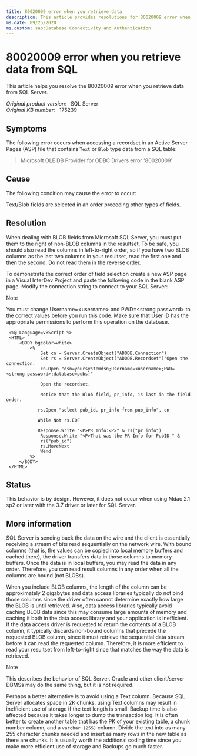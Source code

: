 ```yaml
---
title: 80020009 error when you retrieve data
description: This article provides resolutions for 80020009 error when you retrieve data from SQL Server.
ms.date: 09/25/2020
ms.custom: sap:Database Connectivity and Authentication
---
```

# 80020009 error when you retrieve data from SQL

This article helps you resolve the 80020009 error when you retrieve data from SQL Server.

_Original product version:_ &nbsp; SQL Server  
_Original KB number:_ &nbsp; 175239

## Symptoms

The following error occurs when accessing a recordset in an Active Server Pages (ASP) file that contains `Text` or `Blob` type data from a SQL table:

> Microsoft OLE DB Provider for ODBC Drivers error '80020009'

## Cause

The following condition may cause the error to occur:

Text/Blob fields are selected in an order preceding other types of fields.

## Resolution

When dealing with BLOB fields from Microsoft SQL Server, you must put them to the right of non-BLOB columns in the resultset. To be safe, you should also read the columns in left-to-right order, so if you have two BLOB columns as the last two columns in your resultset, read the first one and then the second. Do not read them in the reverse order.

To demonstrate the correct order of field selection create a new ASP page in a Visual InterDev Project and paste the following code in the blank ASP page. Modify the connection string to connect to your SQL Server:

> [!NOTE]
> You must change Username=\<username> and PWD=\<strong password> to the correct values before you run this code. Make sure that User ID has the appropriate permissions to perform this operation on the database.

```vbscript
 <%@ Language=VBScript %>
 <HTML>
     <BODY bgcolor=white>
         <%
             Set cn = Server.CreateObject("ADODB.Connection")
             Set rs = Server.CreateObject("ADODB.Recordset")'Open the connection.
             cn.Open "dsn=yoursystemdsn;Username=<username>;PWD=<strong password>;database=pubs;"
    
            'Open the recordset.

            'Notice that the Blob field, pr_info, is last in the field order.

            rs.Open "select pub_id, pr_info from pub_info", cn

            While Not rs.EOF

            Response.Write "<P>PR Info:<P>" & rs("pr_info")
             Response.Write "<P>That was the PR Info for PubID " & 
             rs("pub_id")
             rs.MoveNext
             Wend
         %>
     </BODY>
 </HTML>
```

## Status

This behavior is by design. However, it does not occur when using Mdac 2.1 sp2 or later with the 3.7 driver or later for SQL Server.

## More information

SQL Server is sending back the data on the wire and the client is essentially receiving a stream of bits read sequentially on the network wire. With bound columns (that is, the values can be copied into local memory buffers and cached there), the driver transfers data in those columns to memory buffers. Once the data is in local buffers, you may read the data in any order. Therefore, you can read result columns in any order when all the columns are bound (not BLOBs).

When you include BLOB columns, the length of the column can be approximately 2 gigabytes and data access libraries typically do not bind those columns since the driver often cannot determine exactly how large the BLOB is until retrieved. Also, data access libraries typically avoid caching BLOB data since this may consume large amounts of memory and caching it both in the data access library and your application is inefficient. If the data access driver is requested to return the contents of a BLOB column, it typically discards non-bound columns that precede the requested BLOB column, since it must retrieve the sequential data stream before it can read the requested column. Therefore, it is more efficient to read your resultset from left-to-right since that matches the way the data is retrieved.

> [!NOTE]
> This describes the behavior of SQL Server. Oracle and other client/server DBMSs may do the same thing, but it is not required.

Perhaps a better alternative is to avoid using a Text column. Because SQL Server allocates space in 2K chunks, using Text columns may result in inefficient use of storage if the text length is small. Backup time is also affected because it takes longer to dump the transaction log. It is often better to create another table that has the PK of your existing table, a chunk number column, and a `varchar (255)` column. Divide the text into as many 255 character chunks needed and insert as many rows in the new table as there are chunks. It is usually worth the additional coding time since you make more efficient use of storage and Backups go much faster.
